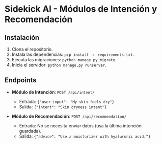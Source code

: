 # Sidekick AI - Módulos de Intención y Recomendación

## Instalación
1. Clona el repositorio.
2. Instala las dependencias: `pip install -r requirements.txt`.
3. Ejecuta las migraciones: `python manage.py migrate`.
4. Inicia el servidor: `python manage.py runserver`.

## Endpoints
- **Módulo de Intención**: `POST /api/intent/`
  - Entrada: `{"user_input": "My skin feels dry"}`
  - Salida: `{"intent": "Skin dryness intent"}`

- **Módulo de Recomendación**: `POST /api/recommendation/`
  - Entrada: No se necesita enviar datos (usa la última intención guardada).
  - Salida: `{"advice": "Use a moisturizer with hyaluronic acid."}`